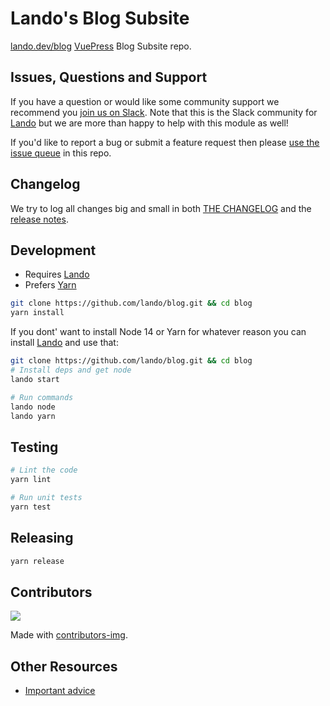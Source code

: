 # Lando's Blog Subsite

[lando.dev/blog](https://lando.dev/blog) [VuePress](https://vuepress.vuejs.org/) Blog Subsite repo.

## Issues, Questions and Support

If you have a question or would like some community support we recommend you [join us on Slack](https://launchpass.com/devwithlando). Note that this is the Slack community for [Lando](https://lando.dev) but we are more than happy to help with this module as well!

If you'd like to report a bug or submit a feature request then please [use the issue queue](https://github.com/lando/blog/issues/new/choose) in this repo.

## Changelog

We try to log all changes big and small in both [THE CHANGELOG](https://github.com/lando/blog/blob/main/CHANGELOG.md) and the [release notes](https://github.com/lando/blog/releases).


## Development

* Requires [Lando](https://lando.dev/)
* Prefers [Yarn](https://classic.yarnpkg.com/lang/en/docs/install)

```bash
git clone https://github.com/lando/blog.git && cd blog
yarn install
```

If you dont' want to install Node 14 or Yarn for whatever reason you can install [Lando](https://docs.lando.dev/basics/installation.html) and use that:

```bash
git clone https://github.com/lando/blog.git && cd blog
# Install deps and get node
lando start

# Run commands
lando node
lando yarn
```

## Testing

```bash
# Lint the code
yarn lint

# Run unit tests
yarn test
```

## Releasing

```bash
yarn release
```

## Contributors

<a href="https://github.com/lando/blog/graphs/contributors">
  <img src="https://contrib.rocks/image?repo=lando/blog" />
</a>

Made with [contributors-img](https://contrib.rocks).

## Other Resources

* [Important advice](https://www.youtube.com/watch?v=WA4iX5D9Z64)
